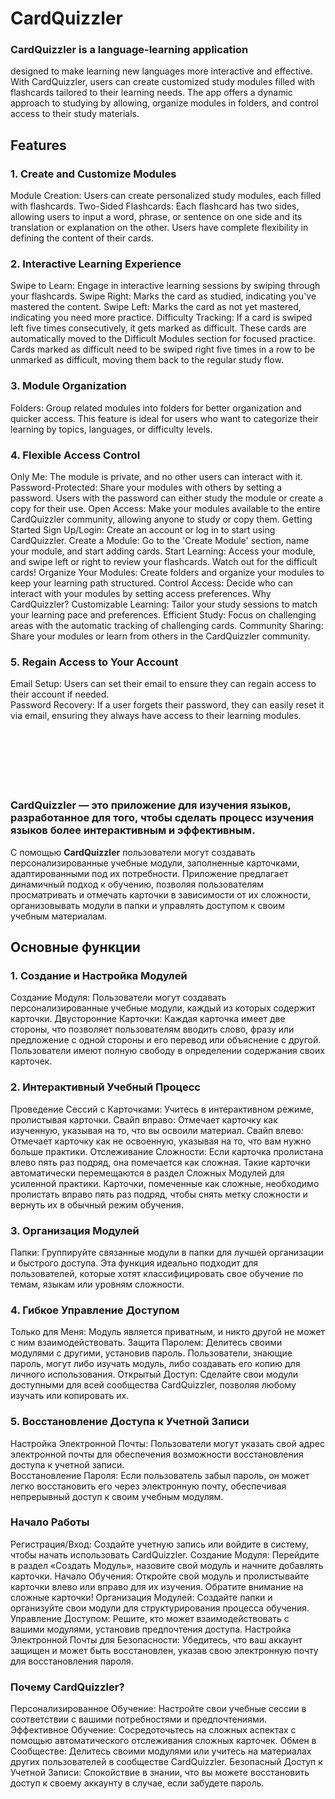 # CardQuizzler
### CardQuizzler is a language-learning application
designed to make learning new languages more interactive and effective.
With CardQuizzler, users can create customized study modules filled with flashcards tailored to their learning needs.
The app offers a dynamic approach to studying by allowing, organize modules in folders, and control access to their study materials.

## Features
### 1. Create and Customize Modules
   Module Creation: Users can create personalized study modules, each filled with flashcards.
   Two-Sided Flashcards: Each flashcard has two sides, allowing users to input a word, phrase, or sentence on one side and its translation or explanation on the other. Users have complete flexibility in defining the content of their cards.
### 2. Interactive Learning Experience
   Swipe to Learn: Engage in interactive learning sessions by swiping through your flashcards.
   Swipe Right: Marks the card as studied, indicating you've mastered the content.
   Swipe Left: Marks the card as not yet mastered, indicating you need more practice.
   Difficulty Tracking:
   If a card is swiped left five times consecutively, it gets marked as difficult. These cards are automatically moved to the Difficult Modules section for focused practice.
   Cards marked as difficult need to be swiped right five times in a row to be unmarked as difficult, moving them back to the regular study flow.
### 3. Module Organization
   Folders: Group related modules into folders for better organization and quicker access. This feature is ideal for users who want to categorize their learning by topics, languages, or difficulty levels.
### 4. Flexible Access Control
   Only Me: The module is private, and no other users can interact with it.
   Password-Protected: Share your modules with others by setting a password. Users with the password can either study the module or create a copy for their use.
   Open Access: Make your modules available to the entire CardQuizzler community, allowing anyone to study or copy them.
   Getting Started
   Sign Up/Login: Create an account or log in to start using CardQuizzler.
   Create a Module: Go to the 'Create Module' section, name your module, and start adding cards.
   Start Learning: Access your module, and swipe left or right to review your flashcards. Watch out for the difficult cards!
   Organize Your Modules: Create folders and organize your modules to keep your learning path structured.
   Control Access: Decide who can interact with your modules by setting access preferences.
   Why CardQuizzler?
   Customizable Learning: Tailor your study sessions to match your learning pace and preferences.
   Efficient Study: Focus on challenging areas with the automatic tracking of challenging cards.
   Community Sharing: Share your modules or learn from others in the CardQuizzler community.
### 5. Regain Access to Your Account
Email Setup: Users can set their email to ensure they can regain access to their account if needed.<br>
Password Recovery: If a user forgets their password, they can easily reset it via email, ensuring they always have access to their learning modules.
<br><br><br><br><br><br><br>
### CardQuizzler — это приложение для изучения языков, разработанное для того, чтобы сделать процесс изучения языков более интерактивным и эффективным.

С помощью **CardQuizzler** пользователи могут создавать персонализированные учебные модули, заполненные карточками, адаптированными под их потребности. Приложение предлагает динамичный подход к обучению, позволяя пользователям просматривать и отмечать карточки в зависимости от их сложности, организовывать модули в папки и управлять доступом к своим учебным материалам.

## Основные функции
### 1. Создание и Настройка Модулей
Создание Модуля: Пользователи могут создавать персонализированные учебные модули, каждый из которых содержит карточки.
Двусторонние Карточки: Каждая карточка имеет две стороны, что позволяет пользователям вводить слово, фразу или предложение с одной стороны и его перевод или объяснение с другой. Пользователи имеют полную свободу в определении содержания своих карточек.
### 2. Интерактивный Учебный Процесс
Проведение Сессий с Карточками: Учитесь в интерактивном режиме, пролистывая карточки.
Свайп вправо: Отмечает карточку как изученную, указывая на то, что вы освоили материал.
Свайп влево: Отмечает карточку как не освоенную, указывая на то, что вам нужно больше практики.
Отслеживание Сложности:
Если карточка пролистана влево пять раз подряд, она помечается как сложная. Такие карточки автоматически перемещаются в раздел Сложных Модулей для усиленной практики.
Карточки, помеченные как сложные, необходимо пролистать вправо пять раз подряд, чтобы снять метку сложности и вернуть их в обычный режим обучения.
### 3. Организация Модулей
Папки: Группируйте связанные модули в папки для лучшей организации и быстрого доступа. Эта функция идеально подходит для пользователей, которые хотят классифицировать свое обучение по темам, языкам или уровням сложности.
### 4. Гибкое Управление Доступом
Только для Меня: Модуль является приватным, и никто другой не может с ним взаимодействовать.
Защита Паролем: Делитесь своими модулями с другими, установив пароль. Пользователи, знающие пароль, могут либо изучать модуль, либо создавать его копию для личного использования.
Открытый Доступ: Сделайте свои модули доступными для всей сообщества CardQuizzler, позволяя любому изучать или копировать их.
### 5. Восстановление Доступа к Учетной Записи
Настройка Электронной Почты: Пользователи могут указать свой адрес электронной почты для обеспечения возможности восстановления доступа к учетной записи.
<br>
Восстановление Пароля: Если пользователь забыл пароль, он может легко восстановить его через электронную почту, обеспечивая непрерывный доступ к своим учебным модулям.
### Начало Работы
Регистрация/Вход: Создайте учетную запись или войдите в систему, чтобы начать использовать CardQuizzler.
Создание Модуля: Перейдите в раздел «Создать Модуль», назовите свой модуль и начните добавлять карточки.
Начало Обучения: Откройте свой модуль и пролистывайте карточки влево или вправо для их изучения. Обратите внимание на сложные карточки!
Организация Модулей: Создайте папки и организуйте свои модули для структурирования процесса обучения.
Управление Доступом: Решите, кто может взаимодействовать с вашими модулями, установив предпочтения доступа.
Настройка Электронной Почты для Безопасности: Убедитесь, что ваш аккаунт защищен и может быть восстановлен, указав свою электронную почту для восстановления пароля.
### Почему CardQuizzler?
Персонализированное Обучение: Настройте свои учебные сессии в соответствии с вашими потребностями и предпочтениями.
Эффективное Обучение: Сосредоточьтесь на сложных аспектах с помощью автоматического отслеживания сложных карточек.
Обмен в Сообществе: Делитесь своими модулями или учитесь на материалах других пользователей в сообществе CardQuizzler.
Безопасный Доступ к Учетной Записи: Спокойствие в знании, что вы можете восстановить доступ к своему аккаунту в случае, если забудете пароль.
